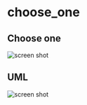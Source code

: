 # choose_one

## Choose one
![screen shot](https://github.com/chobocho/choose_one/blob/master/ux/screenshot.png)

## UML
![screen shot](https://github.com/chobocho/choose_one/blob/master/ux/main.png)